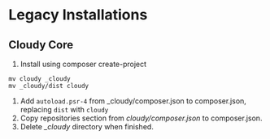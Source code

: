 <!--
id: legacy_installations
tags: ''
-->

# Legacy Installations

## Cloudy Core

1. Install using composer create-project

```shell
mv cloudy _cloudy
mv _cloudy/dist cloudy
```

1. Add `autoload.psr-4` from _cloudy/composer.json to composer.json, replacing `dist` with `cloudy`
2. Copy repositories section from _cloudy/composer.json_ to composer.json.
3. Delete _\_cloudy_ directory when finished.
